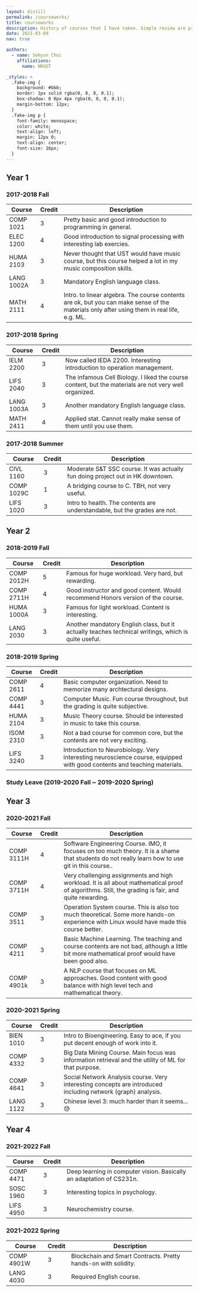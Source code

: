 ```yaml
---
layout: distill
permalink: /courseworks/
title: courseworks
description: History of courses that I have taken. Simple review are provided.
date: 2021-03-09
nav: true

authors:
  - name: Sehyun Choi
    affiliations:
      name: HKUST

_styles: >
  .fake-img {
    background: #bbb;
    border: 1px solid rgba(0, 0, 0, 0.1);
    box-shadow: 0 0px 4px rgba(0, 0, 0, 0.1);
    margin-bottom: 12px;
  }
  .fake-img p {
    font-family: monospace;
    color: white;
    text-align: left;
    margin: 12px 0;
    text-align: center;
    font-size: 16px;
  }
---
```


## Year 1

### 2017-2018 Fall

| Course     | Credit | Description |
|------------|--------|-------------|
| COMP 1021  | 3      |  Pretty basic and good introduction to programming in general. |
| ELEC 1200  | 4      |  Good introduction to signal processing with interesting lab exercies. |
| HUMA 2103  | 3      |  Never thought that UST would have music course, but this course helped a lot in my music composition skills.  |
| LANG 1002A | 3      |  Mandatory English language class. |
| MATH 2111  | 4      |  Intro. to linear algebra. The course contents are ok, but you can make sense of the materials only after using them in real life, e.g. ML. |


### 2017-2018 Spring

| Course     | Credit | Description |
|------------|--------|-------------|
| IELM 2200  | 3      | Now called IEDA 2200. Interesting introduction to operation management. |
| LIFS 2040  | 3      | The infamous Cell Biology. I liked the course content, but the materials are not very well organized.  |
| LANG 1003A | 3      | Another mandatory English language class. |
| MATH 2411  | 4      | Applied stat. Cannot really make sense of them until you use them. |

### 2017-2018 Summer

| Course     | Credit | Description |
|------------|--------|-------------|
| CIVL 1160  | 3      | Moderate S&T SSC course. It was actually fun doing project out in HK downtown. |
| COMP 1029C | 1      | A bridging course to C. TBH, not very useful. |
| LIFS 1020  | 3      | Intro to health. The contents are understandable, but the grades are not. |

## Year 2

### 2018-2019 Fall

| Course     | Credit | Description |
|------------|--------|-------------|
| COMP 2012H | 5      | Famous for huge workload. Very hard, but rewarding. |
| COMP 2711H | 4      | Good instructor and good content. Would recommend Honors version of the course. |
| HUMA 1000A | 3      | Famous for light workload. Content is interesting. |
| LANG 2030  | 3      | Another mandatory English class, but it actually teaches technical writings, which is quite useful. |

### 2018-2019 Spring

| Course     | Credit | Description |
|------------|--------|-------------|
| COMP 2611  | 4      | Basic computer organization. Need to memorize many archtectural designs. |
| COMP 4441  | 3      | Computer Music. Fun course throughout, but the grading is quite subjective. |
| HUMA 2104  | 3      | Music Theory course. Should be interested in music to take this course. |
| ISOM 2310  | 3      | Not a bad course for common core, but the contents are not very exciting. |
| LIFS 3240  | 3      | Introduction to Neurobiology. Very interesting neuroscience course, equipped with good contents and teaching materials. |


### Study Leave (2019-2020 Fall ~ 2019-2020 Spring)

## Year 3

### 2020-2021 Fall

| Course     | Credit | Description |
|------------|--------|-------------|
| COMP 3111H | 4      | Software Engineering Course. IMO, it focuses on too much theory. It is a shame that students do not really learn how to use git in this course.. |
| COMP 3711H | 4      | Very challenging assignments and high workload. It is all about mathematical proof of algorithms. Still, the grading is fair, and quite rewarding. |
| COMP 3511  | 3      | Operation System course. This is also too much theoretical. Some more hands-on experience with Linux would have made this course better. |
| COMP 4211  | 3      | Basic Machine Learning. The teaching and course contents are not bad, although a little bit more mathematical proof would have been good also. |
| COMP 4901k | 3      | A NLP course that focuses on ML approaches. Good content with good balance with high level tech and mathematical theory. |

### 2020-2021 Spring

| Course     | Credit | Description |
|------------|--------|-------------|
| BIEN 1010  | 3      | Intro to Bioengineering. Easy to ace, if you put decent enough of work into it. |
| COMP 4332  | 3      | Big Data Mining Course. Main focus was information retrieval and the utility of ML for that purpose. |
| COMP 4641  | 3      | Social Network Analysis course. Very interesting concepts are introduced including network (graph) analysis. |
| LANG 1122  | 3      | Chinese level 3: much harder than it seems... :sweat: |

## Year 4

### 2021-2022 Fall

| Course     | Credit | Description |
|------------|--------|-------------|
| COMP 4471  | 3      | Deep learning in computer vision. Basically an adaptation of CS231n. |
| SOSC 1960  | 3      | Interesting topics in psychology. |
| LIFS 4950  | 3      | Neurochemistry course. |

### 2021-2022 Spring

| Course     | Credit | Description |
|------------|--------|-------------|
| COMP 4901W | 3      | Blockchain and Smart Contracts. Pretty hands-on with solidity. |
| LANG 4030  | 3      | Required English course. |
